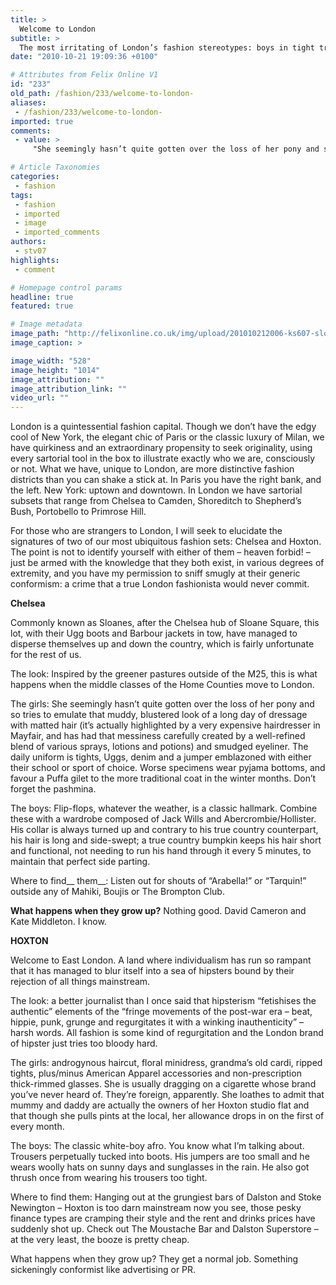 ```yaml
---
title: >
  Welcome to London
subtitle: >
  The most irritating of London’s fashion stereotypes: boys in tight trousers and army boots, girls in Uggs and gilets beware!
date: "2010-10-21 19:09:36 +0100"

# Attributes from Felix Online V1
id: "233"
old_path: /fashion/233/welcome-to-london-
aliases:
 - /fashion/233/welcome-to-london-
imported: true
comments:
 - value: >
     "She seemingly hasn’t quite gotten over the loss of her pony and so tries to emulate that muddy, blustered look of a long day of dressage with matted hair " <br>Rahaha good writing darling!

# Article Taxonomies
categories:
 - fashion
tags:
 - fashion
 - imported
 - image
 - imported_comments
authors:
 - stv07
highlights:
 - comment

# Homepage control params
headline: true
featured: true

# Image metadata
image_path: "http://felixonline.co.uk/img/upload/201010212006-ks607-sloanecu.jpg"
image_caption: >

image_width: "528"
image_height: "1014"
image_attribution: ""
image_attribution_link: ""
video_url: ""
---
```


London is a quintessential fashion capital. Though we don’t have the edgy cool of New York, the elegant chic of Paris or the classic luxury of Milan, we have quirkiness and an extraordinary propensity to seek originality, using every sartorial tool in the box to illustrate exactly who we are, consciously or not. What we have, unique to London, are more distinctive fashion districts than you can shake a stick at. In Paris you have the right bank, and the left. New York: uptown and downtown. In London we have sartorial subsets that range from Chelsea to Camden, Shoreditch to Shepherd’s Bush, Portobello to Primrose Hill.

For those who are strangers to London, I will seek to elucidate the signatures of two of our most ubiquitous fashion sets: Chelsea and Hoxton. The point is not to identify yourself with either of them – heaven forbid! – just be armed with the knowledge that they both exist, in various degrees of extremity, and you have my permission to sniff smugly at their generic conformism: a crime that a true London fashionista would never commit.

__Chelsea__

Commonly known as Sloanes, after the Chelsea hub of Sloane Square, this lot, with their Ugg boots and Barbour jackets in tow, have managed to disperse themselves up and down the country, which is fairly unfortunate for the rest of us.

The look: Inspired by the greener pastures outside of the M25, this is what happens when the middle classes of the Home Counties move to London.

The girls: She seemingly hasn’t quite gotten over the loss of her pony and so tries to emulate that muddy, blustered look of a long day of dressage with matted hair (it’s actually highlighted by a very expensive hairdresser in Mayfair, and has had that messiness carefully created by a well-refined blend of various sprays, lotions and potions) and smudged eyeliner. The daily uniform is tights, Uggs, denim and a jumper emblazoned with either their school or sport of choice. Worse specimens wear pyjama bottoms, and favour a Puffa gilet to the more traditional coat in the winter months. Don’t forget the pashmina.

The boys: Flip-flops, whatever the weather, is a classic hallmark. Combine these with a wardrobe composed of Jack Wills and Abercrombie/Hollister. His collar is always turned up and contrary to his true country counterpart, his hair is long and side-swept; a true country bumpkin keeps his hair short and functional, not needing to run his hand through it every 5 minutes, to maintain that perfect side parting.

Where to find__ them__: Listen out for shouts of “Arabella!” or “Tarquin!” outside any of Mahiki, Boujis or The Brompton Club.

__What happens when they grow up?__ Nothing good. David Cameron and Kate Middleton. I know.

__HOXTON__

Welcome to East London. A land where individualism has run so rampant that it has managed to blur itself into a sea of hipsters bound by their rejection of all things mainstream.

The look: a better journalist than I once said that hipsterism “fetishises the authentic” elements of the “fringe movements of the post-war era – beat, hippie, punk, grunge and regurgitates it with a winking inauthenticity” – harsh words. All fashion is some kind of regurgitation and the London brand of hipster just tries too bloody hard.

The girls: androgynous haircut, floral minidress, grandma’s old cardi, ripped tights, plus/minus American Apparel accessories and non-prescription thick-rimmed glasses. She is usually dragging on a cigarette whose brand you’ve never heard of. They’re foreign, apparently. She loathes to admit that mummy and daddy are actually the owners of her Hoxton studio flat and that though she pulls pints at the local, her allowance drops in on the first of every month.

The boys: The classic white-boy afro. You know what I’m talking about. Trousers perpetually tucked into boots. His jumpers are too small and he wears woolly hats on sunny days and sunglasses in the rain. He also got thrush once from wearing his trousers too tight.

Where to find them: Hanging out at the grungiest bars of Dalston and Stoke Newington – Hoxton is too darn mainstream now you see, those pesky finance types are cramping their style and the rent and drinks prices have suddenly shot up. Check out The Moustache Bar and Dalston Superstore – at the very least, the booze is pretty cheap.

What happens when they grow up? They get a normal job. Something sickeningly conformist like advertising or PR.
